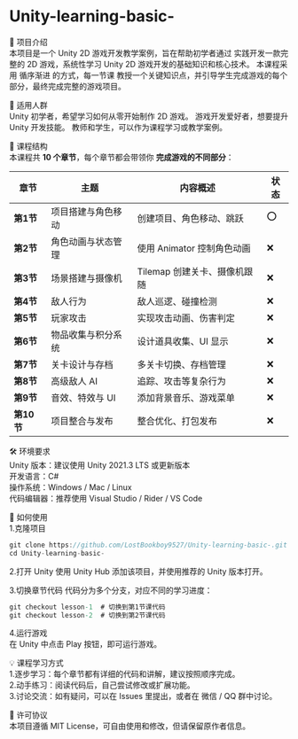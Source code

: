 # Unity-learning-basic-
📌 项目介绍  
本项目是一个 Unity 2D 游戏开发教学案例，旨在帮助初学者通过 实践开发一款完整的 2D 游戏，系统性学习 Unity 2D 游戏开发的基础知识和核心技术。
本课程采用 循序渐进 的方式，每一节课 教授一个关键知识点，并引导学生完成游戏的每个部分，最终完成完整的游戏项目。

🎯 适用人群  
Unity 初学者，希望学习如何从零开始制作 2D 游戏。
游戏开发爱好者，想要提升 Unity 开发技能。
教师和学生，可以作为课程学习或教学案例。

📂 课程结构  
本课程共 **10 个章节**，每个章节都会带领你 **完成游戏的不同部分**：

| 章节   | 主题                  | 内容概述                     | 状态            |
|--------|----------------------|----------------------------|----------------------|
| **第1节**  | 项目搭建与角色移动  | 创建项目、角色移动、跳跃      |  ⭕  |
| **第2节**  | 角色动画与状态管理  | 使用 Animator 控制角色动画   |  ❌  |
| **第3节**  | 场景搭建与摄像机    | Tilemap 创建关卡、摄像机跟随 |  ❌  |
| **第4节**  | 敌人行为           | 敌人巡逻、碰撞检测           |  ❌  |
| **第5节**  | 玩家攻击           | 实现攻击动画、伤害判定       |  ❌  |
| **第6节**  | 物品收集与积分系统  | 设计道具收集、UI 显示        |  ❌  |
| **第7节**  | 关卡设计与存档      | 多关卡切换、存档管理         |  ❌  |
| **第8节**  | 高级敌人 AI        | 追踪、攻击等复杂行为         |  ❌  |
| **第9节**  | 音效、特效与 UI    | 添加背景音乐、游戏菜单       |  ❌  |
| **第10节** | 项目整合与发布      | 整合优化、打包发布           |  ❌  |

🛠 环境要求  
Unity 版本：建议使用 Unity 2021.3 LTS 或更新版本  
开发语言：C#  
操作系统：Windows / Mac / Linux  
代码编辑器：推荐使用 Visual Studio / Rider / VS Code  

🚀 如何使用  
1.克隆项目
```csharp
git clone https://github.com/LostBookboy9527/Unity-learning-basic-.git
cd Unity-learning-basic-
```
2.打开 Unity
使用 Unity Hub 添加该项目，并使用推荐的 Unity 版本打开。

3.切换章节代码
代码分为多个分支，对应不同的学习进度：
```csharp
git checkout lesson-1  # 切换到第1节课代码
git checkout lesson-2  # 切换到第2节课代码
```
4.运行游戏  
在 Unity 中点击 Play 按钮，即可运行游戏。  

💡 课程学习方式  
1.逐步学习：每个章节都有详细的代码和讲解，建议按照顺序完成。  
2.动手练习：阅读代码后，自己尝试修改或扩展功能。  
3.讨论交流：如有疑问，可以在 Issues 里提出，或者在 微信 / QQ 群中讨论。

📜 许可协议  
本项目遵循 MIT License，可自由使用和修改，但请保留原作者信息。
